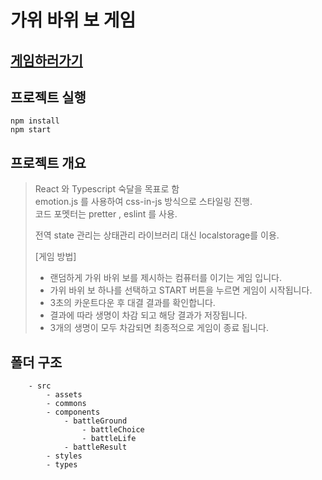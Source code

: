 # 가위 바위 보 게임

## [게임하러가기](https://rea-rock-paper-scissors.herokuapp.com/)


## 프로젝트 실행


```
npm install
npm start
```

## 프로젝트 개요


> React 와 Typescript 숙달을 목표로 함    
> emotion.js 를 사용하여 css-in-js 방식으로 스타일링 진행.   
> 코드 포멧터는 pretter , eslint 를 사용.   
>
> 전역 state 관리는 상태관리 라이브러리 대신 localstorage를 이용.
>
> [게임 방법]
>
> -   랜덤하게 가위 바위 보를 제시하는 컴퓨터를 이기는 게임 입니다.
> -   가위 바위 보 하나를 선택하고 START 버튼을 누르면 게임이 시작됩니다.
> -   3초의 카운트다운 후 대결 결과를 확인합니다.
> -   결과에 따라 생명이 차감 되고 해당 결과가 저장됩니다.
> -   3개의 생명이 모두 차감되면 최종적으로 게임이 종료 됩니다.

## 폴더 구조

```
    - src
        - assets
        - commons
        - components
            - battleGround
                - battleChoice
                - battleLife
            - battleResult
        - styles
        - types
```
